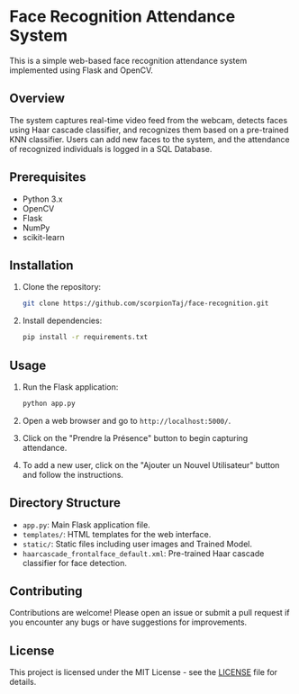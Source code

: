 # Face Recognition Attendance System

This is a simple web-based face recognition attendance system implemented using Flask and OpenCV.

## Overview

The system captures real-time video feed from the webcam, detects faces using Haar cascade classifier, and recognizes them based on a pre-trained KNN classifier. Users can add new faces to the system, and the attendance of recognized individuals is logged in a SQL Database.

## Prerequisites

- Python 3.x
- OpenCV
- Flask
- NumPy
- scikit-learn

## Installation

1. Clone the repository:

    ```bash
    git clone https://github.com/scorpionTaj/face-recognition.git
    ```

2. Install dependencies:

    ```bash
    pip install -r requirements.txt
    ```

## Usage

1. Run the Flask application:

    ```bash
    python app.py
    ```

2. Open a web browser and go to `http://localhost:5000/`.

3. Click on the "Prendre la Présence" button to begin capturing attendance.

4. To add a new user, click on the "Ajouter un Nouvel Utilisateur" button and follow the instructions.

## Directory Structure

- `app.py`: Main Flask application file.
- `templates/`: HTML templates for the web interface.
- `static/`: Static files including user images and Trained Model.
- `haarcascade_frontalface_default.xml`: Pre-trained Haar cascade classifier for face detection.

## Contributing

Contributions are welcome! Please open an issue or submit a pull request if you encounter any bugs or have suggestions for improvements.

## License

This project is licensed under the MIT License - see the [LICENSE](LICENSE) file for details.
